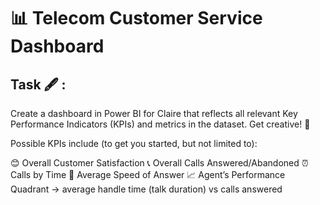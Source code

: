 <h1>📊 Telecom Customer Service Dashboard</h1>
<h2>Task 🖋️ :</h2>
<p>Create a dashboard in Power BI for Claire that reflects all relevant Key Performance Indicators (KPIs) and metrics in the dataset. Get creative! 🎨

Possible KPIs include (to get you started, but not limited to):

😊 Overall Customer Satisfaction
📞 Overall Calls Answered/Abandoned
⏰ Calls by Time
🚀 Average Speed of Answer
📈 Agent’s Performance Quadrant -> average handle time (talk duration) vs calls answered</p>
